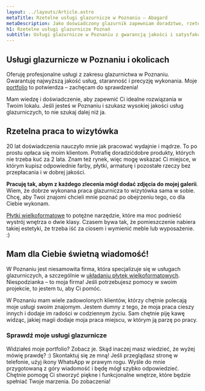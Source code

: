 ```yaml
---
layout: ../layouts/Article.astro
metaTitle: Rzetelne usługi glazurnicze w Poznaniu – Abagard
metaDescription: Jako doświadczony glazurnik zapewniam doradztwo, rzetelne wykonanie i niezawodność moich usług glazurniczych w Poznaniu. Sprawdź moje portfolio!
h1: Rzetelne usługi glazurnicze Poznań
subtitle: Usługi glazurnicze w Poznaniu z gwarancją jakości i satysfakcji
---
```

## Usługi glazurnicze w Poznaniu i okolicach
Oferuję profesjonalne usługi z zakresu glazurnictwa w Poznaniu. Gwarantuję najwyższą jakość usług, staranność i precyzję wykonania. Moje [portfolio](/portfolio/) to potwierdza – zachęcam do sprawdzenia!

Mam wiedzę i doświadczenie, aby zapewnić Ci idealne rozwiązania w Twoim lokalu. Jeśli jesteś w Poznaniu i szukasz wysokiej jakości usług glazurniczych, to nie szukaj dalej niż ja.

## Rzetelna praca to wizytówka
20 lat doświadczenia nauczyło mnie jak pracować wydajnie i mądrze. To po prostu opłaca się moim klientom. Potrafię doradzićdobre produkty, których nie trzeba kuć za 2 lata. Znam też rynek, więc mogę wskazać Ci miejsce, w którym kupisz odpowiednie farby, płytki, armaturę i pozostałe rzeczy bez przepłacania i w dobrej jakości.

__Pracuję tak, abym z każdego zlecenia mógł dodać zdjęcia do mojej galerii__. Wiem, że dobrze wykonana praca glazurnicza to wizytówka sama w sobie. Chcę, aby Twoi znajomi chcieli mnie poznać po obejrzeniu tego, co dla Ciebie wykonam.

[Płytki wielkoformatowe](/plytki-wielkoformatowe-poznan/) to potężne narzędzie, które ma moc podnieść wystrój wnętrza o dwie klasy. Czasem bywa tak, że pomieszczenie nabiera takiej estetyki, że trzeba iść za ciosem i wymienić meble lub wyposażenie. :)

## Mam dla Ciebie świetną wiadomość!
W Poznaniu jest niesamowita firma, która specjalizuje się w usługach glazurniczych, a szczególnie w [układaniu płytek wielkoformatowych](/montaz-plytek-wielkoformatowych-poznan/). Niespodzianka – to moja firma! Jeśli potrzebujesz pomocy w swoim projekcie, to jestem tu, aby Ci pomóc.

W Poznaniu mam wiele zadowolonych klientów, którzy chętnie polecają moje usługi swoim znajomym. Jestem dumny z tego, że moja praca cieszy innych i dodaje im radości w codziennym życiu. Sam chętnie piję kawę widząc, jakiej magii dodaje moja praca miejscu, w którym ją parzę po pracy.

### Sprawdź moje usługi glazurnicze
Widziałeś moje portfolio? Zobacz je. Skąd inaczej masz wiedzieć, że wyżej mówię prawdę? :)
Skontaktuj się ze mną! Jeśli przeglądasz stronę w telefonie, użyj ikony WhatsApp w prawym rogu. Wyśle do mnie przygotowaną z góry wiadomość i będę mógł szybko odpowiedzieć. Chętnie pomogę Ci stworzyć piękne i funkcjonalne wnętrze, które będzie spełniać Twoje marzenia. Do zobaczenia!